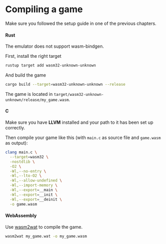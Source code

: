 # Compiling a game

Make sure you followed the setup guide in one of the previous chapters.

<!-- tabs:start -->

#### **Rust**

The emulator does not support wasm-bindgen.

First, install the right target

```sh
rustup target add wasm32-unknown-unknown
```

And build the game

```sh
cargo build --target=wasm32-unknown-unknown --release
```

The game is located in `target/wasm32-unknown-unknown/release/my_game.wasm`.

#### **C**

Make sure you have **LLVM** installed and your path to it has been set up correctly.

Then compile your game like this (with `main.c` as source file and `game.wasm` as output):

```sh
clang main.c \
  --target=wasm32 \
  -nostdlib \
  -O2 \
  -Wl,--no-entry \
  -Wl,--lto-O2 \
  -Wl,--allow-undefined \
  -Wl,--import-memory \
  -Wl,--export=__main \
  -Wl,--export=__init \
  -Wl,--export=__deinit \
  -o game.wasm
```

#### **WebAssembly**

Use [wasm2wat](https://github.com/WebAssembly/wabt) to compile the game.

```sh
wasm2wat my_game.wat -o my_game.wasm
```

<!-- tabs:end -->
